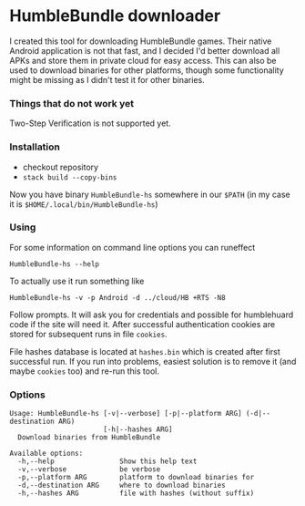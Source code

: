 # HumbleBundle downloader #

I created this tool for downloading HumbleBundle games. Their native Android application is not that fast, and I decided I'd better download all APKs and store them in private cloud for easy access. This can also be used to download binaries for other platforms, though some functionality might be missing as I didn't test it for other binaries.

### Things that do not work yet

Two-Step Verification is not supported yet.

### Installation ###

* checkout repository
* `stack build --copy-bins`

Now you have binary `HumbleBundle-hs` somewhere in our `$PATH` (in my case it is `$HOME/.local/bin/HumbleBundle-hs`)

### Using ###

For some information on command line options you can runeffect

    HumbleBundle-hs --help

To actually use it run something like

    HumbleBundle-hs -v -p Android -d ../cloud/HB +RTS -N8

Follow prompts. It will ask you for credentials and possible for humblehuard code if the site will need it. After successful authentication cookies are stored for subsequent runs in file `cookies`.

File hashes database is located at `hashes.bin` which is created after first successful run. If you run into problems, easiest solution is to remove it (and maybe `cookies` too) and re-run this tool.

### Options ###

    Usage: HumbleBundle-hs [-v|--verbose] [-p|--platform ARG] (-d|--destination ARG)
                           [-h|--hashes ARG]
      Download binaries from HumbleBundle

    Available options:
      -h,--help                Show this help text
      -v,--verbose             be verbose
      -p,--platform ARG        platform to download binaries for
      -d,--destination ARG     where to download binaries
      -h,--hashes ARG          file with hashes (without suffix)
